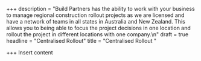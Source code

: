 +++
description = "Build Partners has the ability to work with your business to manage regional construction rollout projects as we are licensed and have a network of teams in all states in Australia and New Zealand. This allows you to being able to focus the project decisions in one location and rollout the project in different locations with one company.\n"
draft = true
headline = "Centralised Rollout"
title = "Centralised Rollout "

+++
Insert content